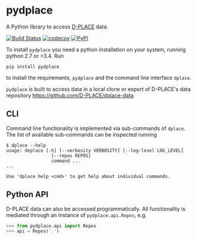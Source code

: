 # pydplace

A Python library to access [D-PLACE](https://d-place.org) data. 

[![Build Status](https://travis-ci.org/D-PLACE/pydplace.svg?branch=master)](https://travis-ci.org/D-PLACE/pydplace)
[![codecov](https://codecov.io/gh/D-PLACE/pydplace/branch/master/graph/badge.svg)](https://codecov.io/gh/D-PLACE/pydplace)
[![PyPI](https://img.shields.io/pypi/v/pydplace.svg)](https://pypi.org/project/pydplace)


To install `pydplace` you need a python installation on your system, running python 2.7 or >3.4. Run

```
pip install pydplace
```

to install the requirements, `pydplace` and the command line interface `dplace`.

`pydplace` is built to access data in a local clone or export of D-PLACE's data repository https://github.com/D-PLACE/dplace-data


## CLI

Command line functionality is implemented via sub-commands of `dplace`. The list of
available sub-commands can be inspected running
```
$ dplace --help
usage: deplace [-h] [--verbosity VERBOSITY] [--log-level LOG_LEVEL]
                 [--repos REPOS]
                 command ...
...

Use 'dplace help <cmd>' to get help about individual commands.
```

## Python API

D-PLACE data can also be accessed programmatically. All functionality is mediated through an instance of `pydplace.api.Repos`, e.g.

```python
>>> from pydplace.api import Repos
>>> api = Repos('.')

